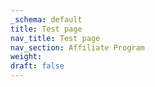 ```yaml
---
_schema: default
title: Test page
nav_title: Test page
nav_section: Affiliate Program
weight:
draft: false
---
```

